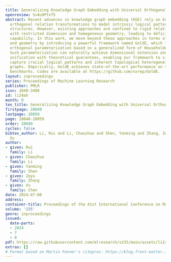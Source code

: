 ```yaml
---
title: Generalizing Knowledge Graph Embedding with Universal Orthogonal Parameterization
openreview: Sv4u9PtvT5
abstract: Recent advances in knowledge graph embedding (KGE) rely on Euclidean/hyperbolic
  orthogonal relation transformations to model intrinsic logical patterns and topological
  structures. However, existing approaches are confined to rigid relational orthogonalization
  with restricted dimension and homogeneous geometry, leading to deficient modeling
  capability. In this work, we move beyond these approaches in terms of both dimension
  and geometry by introducing a powerful framework named GoldE, which features a universal
  orthogonal parameterization based on a generalized form of Householder reflection.
  Such parameterization can naturally achieve dimensional extension and geometric
  unification with theoretical guarantees, enabling our framework to simultaneously
  capture crucial logical patterns and inherent topological heterogeneity of knowledge
  graphs. Empirically, GoldE achieves state-of-the-art performance on three standard
  benchmarks. Codes are available at https://github.com/xxrep/GoldE.
layout: inproceedings
series: Proceedings of Machine Learning Research
publisher: PMLR
issn: 2640-3498
id: li24ah
month: 0
tex_title: Generalizing Knowledge Graph Embedding with Universal Orthogonal Parameterization
firstpage: 28040
lastpage: 28059
page: 28040-28059
order: 28040
cycles: false
bibtex_author: Li, Rui and Li, Chaozhuo and Shen, Yanming and Zhang, Zeyu and Chen,
  Xu
author:
- given: Rui
  family: Li
- given: Chaozhuo
  family: Li
- given: Yanming
  family: Shen
- given: Zeyu
  family: Zhang
- given: Xu
  family: Chen
date: 2024-07-08
address:
container-title: Proceedings of the 41st International Conference on Machine Learning
volume: '235'
genre: inproceedings
issued:
  date-parts:
  - 2024
  - 7
  - 8
pdf: https://raw.githubusercontent.com/mlresearch/v235/main/assets/li24ah/li24ah.pdf
extras: []
# Format based on Martin Fenner's citeproc: https://blog.front-matter.io/posts/citeproc-yaml-for-bibliographies/
---
```

